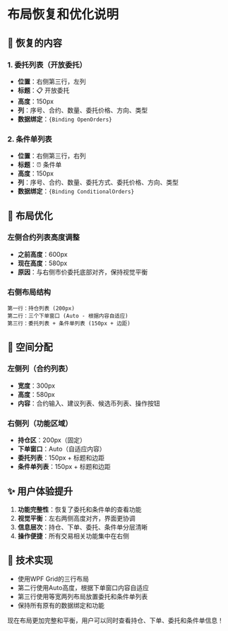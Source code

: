 # 布局恢复和优化说明

## 🔄 恢复的内容

### 1. 委托列表（开放委托）
- **位置**：右侧第三行，左列
- **标题**：📋 开放委托
- **高度**：150px
- **列**：序号、合约、数量、委托价格、方向、类型
- **数据绑定**：`{Binding OpenOrders}`

### 2. 条件单列表
- **位置**：右侧第三行，右列
- **标题**：⏰ 条件单
- **高度**：150px
- **列**：序号、合约、数量、委托方式、委托价格、方向、类型
- **数据绑定**：`{Binding ConditionalOrders}`

## 🎯 布局优化

### 左侧合约列表高度调整
- **之前高度**：600px
- **现在高度**：580px
- **原因**：与右侧市价委托底部对齐，保持视觉平衡

### 右侧布局结构
```
第一行：持仓列表 (200px)
第二行：三个下单窗口 (Auto - 根据内容自适应)
第三行：委托列表 + 条件单列表 (150px + 边距)
```

## 📐 空间分配

### 左侧列（合约列表）
- **宽度**：300px
- **高度**：580px
- **内容**：合约输入、建议列表、候选币列表、操作按钮

### 右侧列（功能区域）
- **持仓区**：200px（固定）
- **下单窗口**：Auto（自适应内容）
- **委托列表**：150px + 标题和边距
- **条件单列表**：150px + 标题和边距

## ✨ 用户体验提升

1. **功能完整性**：恢复了委托和条件单的查看功能
2. **视觉平衡**：左右两侧高度对齐，界面更协调
3. **信息层次**：持仓、下单、委托、条件单分层清晰
4. **操作便捷**：所有交易相关功能集中在右侧

## 🔧 技术实现

- 使用WPF Grid的三行布局
- 第二行使用Auto高度，根据下单窗口内容自适应
- 第三行使用等宽两列布局放置委托和条件单列表
- 保持所有原有的数据绑定和功能

现在布局更加完整和平衡，用户可以同时查看持仓、下单、委托和条件单信息！
